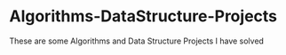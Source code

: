 # Algorithms-DataStructure-Projects

These are some Algorithms and Data Structure Projects I have solved 
